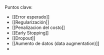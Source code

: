 Puntos clave:
- [[Error esperado]]
- [[Regularización]]
- [[Penalizacion del costo]]
- [[Early Stopping]]
- [[Dropout]]
- [[Aumento de datos (data augmentation)]]
- 